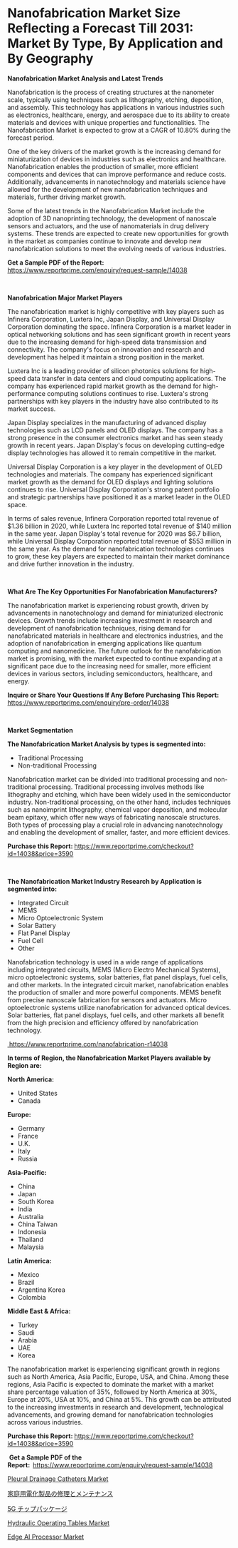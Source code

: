 <p><h1>Nanofabrication Market Size Reflecting a Forecast Till 2031: Market By Type, By Application and By Geography</h1></p><p><strong>Nanofabrication Market Analysis and Latest Trends</strong></p>
<p><p>Nanofabrication is the process of creating structures at the nanometer scale, typically using techniques such as lithography, etching, deposition, and assembly. This technology has applications in various industries such as electronics, healthcare, energy, and aerospace due to its ability to create materials and devices with unique properties and functionalities. The Nanofabrication Market is expected to grow at a CAGR of 10.80% during the forecast period.</p><p>One of the key drivers of the market growth is the increasing demand for miniaturization of devices in industries such as electronics and healthcare. Nanofabrication enables the production of smaller, more efficient components and devices that can improve performance and reduce costs. Additionally, advancements in nanotechnology and materials science have allowed for the development of new nanofabrication techniques and materials, further driving market growth.</p><p>Some of the latest trends in the Nanofabrication Market include the adoption of 3D nanoprinting technology, the development of nanoscale sensors and actuators, and the use of nanomaterials in drug delivery systems. These trends are expected to create new opportunities for growth in the market as companies continue to innovate and develop new nanofabrication solutions to meet the evolving needs of various industries.</p></p>
<p><strong>Get a Sample PDF of the Report:&nbsp;</strong> <a href="https://www.reportprime.com/enquiry/request-sample/14038">https://www.reportprime.com/enquiry/request-sample/14038</a></p>
<p>&nbsp;</p>
<p><strong>Nanofabrication Major Market Players</strong></p>
<p><p>The nanofabrication market is highly competitive with key players such as Infinera Corporation, Luxtera Inc, Japan Display, and Universal Display Corporation dominating the space. Infinera Corporation is a market leader in optical networking solutions and has seen significant growth in recent years due to the increasing demand for high-speed data transmission and connectivity. The company's focus on innovation and research and development has helped it maintain a strong position in the market.</p><p>Luxtera Inc is a leading provider of silicon photonics solutions for high-speed data transfer in data centers and cloud computing applications. The company has experienced rapid market growth as the demand for high-performance computing solutions continues to rise. Luxtera's strong partnerships with key players in the industry have also contributed to its market success.</p><p>Japan Display specializes in the manufacturing of advanced display technologies such as LCD panels and OLED displays. The company has a strong presence in the consumer electronics market and has seen steady growth in recent years. Japan Display's focus on developing cutting-edge display technologies has allowed it to remain competitive in the market.</p><p>Universal Display Corporation is a key player in the development of OLED technologies and materials. The company has experienced significant market growth as the demand for OLED displays and lighting solutions continues to rise. Universal Display Corporation's strong patent portfolio and strategic partnerships have positioned it as a market leader in the OLED space.</p><p>In terms of sales revenue, Infinera Corporation reported total revenue of $1.36 billion in 2020, while Luxtera Inc reported total revenue of $140 million in the same year. Japan Display's total revenue for 2020 was $6.7 billion, while Universal Display Corporation reported total revenue of $553 million in the same year. As the demand for nanofabrication technologies continues to grow, these key players are expected to maintain their market dominance and drive further innovation in the industry.</p></p>
<p>&nbsp;</p>
<p><strong>What Are The Key Opportunities For Nanofabrication Manufacturers?</strong></p>
<p><p>The nanofabrication market is experiencing robust growth, driven by advancements in nanotechnology and demand for miniaturized electronic devices. Growth trends include increasing investment in research and development of nanofabrication techniques, rising demand for nanofabricated materials in healthcare and electronics industries, and the adoption of nanofabrication in emerging applications like quantum computing and nanomedicine. The future outlook for the nanofabrication market is promising, with the market expected to continue expanding at a significant pace due to the increasing need for smaller, more efficient devices in various sectors, including semiconductors, healthcare, and energy.</p></p>
<p><strong>Inquire or Share Your Questions If Any Before Purchasing This Report:</strong> <a href="https://www.reportprime.com/enquiry/pre-order/14038">https://www.reportprime.com/enquiry/pre-order/14038</a></p>
<p>&nbsp;</p>
<p><strong>Market Segmentation</strong></p>
<p><strong>The Nanofabrication Market Analysis by types is segmented into:</strong></p>
<p><ul><li>Traditional Processing</li><li>Non-traditional Processing</li></ul></p>
<p><p>Nanofabrication market can be divided into traditional processing and non-traditional processing. Traditional processing involves methods like lithography and etching, which have been widely used in the semiconductor industry. Non-traditional processing, on the other hand, includes techniques such as nanoimprint lithography, chemical vapor deposition, and molecular beam epitaxy, which offer new ways of fabricating nanoscale structures. Both types of processing play a crucial role in advancing nanotechnology and enabling the development of smaller, faster, and more efficient devices.</p></p>
<p><strong>Purchase this Report:&nbsp;</strong><a href="https://www.reportprime.com/checkout?id=14038&price=3590">https://www.reportprime.com/checkout?id=14038&price=3590</a></p>
<p>&nbsp;</p>
<p><strong>The Nanofabrication Market Industry Research by Application is segmented into:</strong></p>
<p><ul><li>Integrated Circuit</li><li>MEMS</li><li>Micro Optoelectronic System</li><li>Solar Battery</li><li>Flat Panel Display</li><li>Fuel Cell</li><li>Other</li></ul></p>
<p><p>Nanofabrication technology is used in a wide range of applications including integrated circuits, MEMS (Micro Electro Mechanical Systems), micro optoelectronic systems, solar batteries, flat panel displays, fuel cells, and other markets. In the integrated circuit market, nanofabrication enables the production of smaller and more powerful components. MEMS benefit from precise nanoscale fabrication for sensors and actuators. Micro optoelectronic systems utilize nanofabrication for advanced optical devices. Solar batteries, flat panel displays, fuel cells, and other markets all benefit from the high precision and efficiency offered by nanofabrication technology.</p></p>
<p><a href="https://www.reportprime.com/nanofabrication-r14038">&nbsp;https://www.reportprime.com/nanofabrication-r14038</a></p>
<p><strong>In terms of Region, the Nanofabrication Market Players available by Region are:</strong></p>
<p>
    <p> <strong> North America: </strong>
        <ul>
            <li>United States</li>
            <li>Canada</li>
        </ul>
        </p> 
    <p> <strong> Europe: </strong>
        <ul>
            <li>Germany</li>
            <li>France</li>
            <li>U.K.</li>
            <li>Italy</li>
            <li>Russia</li>
        </ul>
        </p> 
    <p> <strong> Asia-Pacific: </strong>
        <ul>
            <li>China</li>
            <li>Japan</li>
            <li>South Korea</li>
            <li>India</li>
            <li>Australia</li>
            <li>China Taiwan</li>
            <li>Indonesia</li>
            <li>Thailand</li>
            <li>Malaysia</li>
        </ul>
        </p> 
    <p> <strong> Latin America: </strong>
        <ul>
            <li>Mexico</li>
            <li>Brazil</li>
            <li>Argentina Korea</li>
            <li>Colombia</li>
        </ul>
        </p> 
    <p> <strong> Middle East & Africa: </strong>
        <ul>
            <li>Turkey</li>
            <li>Saudi</li>
            <li>Arabia</li>
            <li>UAE</li>
            <li>Korea</li>
        </ul>
    </p>
    </p>
<p><p>The nanofabrication market is experiencing significant growth in regions such as North America, Asia Pacific, Europe, USA, and China. Among these regions, Asia Pacific is expected to dominate the market with a market share percentage valuation of 35%, followed by North America at 30%, Europe at 20%, USA at 10%, and China at 5%. This growth can be attributed to the increasing investments in research and development, technological advancements, and growing demand for nanofabrication technologies across various industries.</p></p>
<p><strong>Purchase this Report: </strong><a href="https://www.reportprime.com/checkout?id=14038&price=3590">https://www.reportprime.com/checkout?id=14038&price=3590</a></p>
<p>&nbsp;<strong>Get a Sample PDF of the Report:&nbsp;&nbsp;</strong><a href="https://www.reportprime.com/enquiry/request-sample/14038">https://www.reportprime.com/enquiry/request-sample/14038</a></p>
<p><strong></strong></p>
<p><p><a href="https://medium.com/@enosstark/pleural-drainage-catheters-market-size-share-trends-analysis-report-by-end-use-c77c31a91fdf">Pleural Drainage Catheters Market</a></p><p><a href="https://medium.com/@sheilabruen2023/%E3%82%B0%E3%83%AD%E3%83%BC%E3%83%90%E3%83%AB%E3%81%AA%E5%AE%B6%E5%BA%AD%E7%94%A8%E9%9B%BB%E5%AD%90%E6%A9%9F%E5%99%A8%E4%BF%AE%E7%90%86%E3%81%8A%E3%82%88%E3%81%B3%E4%BF%9D%E5%AE%88%E7%94%A3%E6%A5%AD-%E7%A8%AE%E9%A1%9E-%E5%BF%9C%E7%94%A8-%E5%B8%82%E5%A0%B4%E3%83%97%E3%83%AC%E3%83%BC%E3%83%A4%E3%83%BC-%E5%9C%B0%E5%9F%9F%E5%88%A5%E6%88%90%E9%95%B7%E5%88%86%E6%9E%90-%E3%81%8A%E3%82%88%E3%81%B3%E5%B0%86%E6%9D%A5%E3%82%B7%E3%83%8A%E3%83%AA%E3%82%AA-2024%E5%B9%B4-2031%E5%B9%B4-91169dae8a99">家庭用電化製品の修理とメンテナンス</a></p><p><a href="https://medium.com/@randallrunte2023/5g%E3%83%81%E3%83%83%E3%83%97%E3%83%91%E3%83%83%E3%82%B1%E3%83%BC%E3%82%B8%E3%83%B3%E3%82%B0%E5%B8%82%E5%A0%B4%E3%81%AE%E6%96%B0%E8%88%88%E3%83%88%E3%83%AC%E3%83%B3%E3%83%89-2024%E5%B9%B4%E3%81%8B%E3%82%892031%E5%B9%B4%E3%81%AE%E4%B8%96%E7%95%8C%E5%85%A8%E4%BD%93%E3%81%AE%E8%A6%8B%E9%80%9A%E3%81%97%E3%81%A8%E5%B0%86%E6%9D%A5%E5%B1%95%E6%9C%9B-5413eb5b1afb">5G チップパッケージ</a></p><p><a href="https://medium.com/@mayekuhic78/hydraulic-operating-tables-market-size-share-trends-analysis-report-by-end-use-dce4cc953a97">Hydraulic Operating Tables Market</a></p><p><a href="https://github.com/faniayasa/Market-Research-Report-List-2/blob/main/edge-ai-processor-market.md">Edge AI Processor Market</a></p></p>